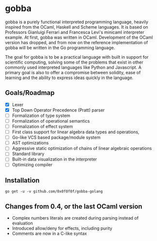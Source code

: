 # gobba 
gobba is a purely functional interpreted programming
language, heavily inspired from the OCaml, Haskell and Scheme languages. It
is based on Professors Gianluigi Ferrari and Francesca Levi's minicaml
interpreter example. At first, gobba was written in OCaml.
Development of the OCaml version has dropped, and from now on 
the reference implementation of gobba will be written in the Go programming language.


The goal for gobba is to be a practical language with
built in support for scientific computing, solving some of the problems
that exist in other commonly used interpreted languages like Python and
Javascript. A primary goal is also to offer a compromise between solidity,
ease of learning and the ability to express ideas quickly in the language.

## Goals/Roadmap
- [x] Lexer
- [x] Top Down Operator Precedence (Pratt) parser
- [ ] Formalization of type system
- [ ] Formalization of operational semantics
- [ ] Formalization of effect system 
- [ ] First class support for linear algebra data types and operations, 
- [ ] Go-like VCS based package/module system
- [ ] AST optimizations
- [ ] Aggressive static optimization of chains of linear algebraic operations
- [ ] Standard library
- [ ] Built-in data visualization in the interpreter
- [ ] Optimizing compiler

## Installation
```
go get -u -v github.com/0x0f0f0f/gobba-golang
```

## Changes from 0.4, or the last OCaml version
- Complex numbers literals are created during parsing instead of evaluation
- Introduced allow/deny for effects, including purity
- Comments are now in a C-like syntax
